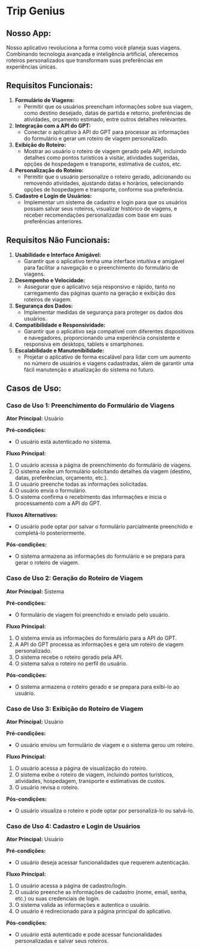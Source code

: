 # Trip Genius

## Nosso App:

Nosso aplicativo revoluciona a forma como você planeja suas viagens. Combinando tecnologia avançada e inteligência artificial, oferecemos roteiros personalizados que transformam suas preferências em experiências únicas.

## **Requisitos Funcionais:**

1. **Formulário de Viagens:**
    - Permitir que os usuários preencham informações sobre sua viagem, como destino desejado, datas de partida e retorno, preferências de atividades, orçamento estimado, entre outros detalhes relevantes.
2. **Integração com a API do GPT:**
    - Conectar o aplicativo à API do GPT para processar as informações do formulário e gerar um roteiro de viagem personalizado.
3. **Exibição do Roteiro:**
    - Mostrar ao usuário o roteiro de viagem gerado pela API, incluindo detalhes como pontos turísticos a visitar, atividades sugeridas, opções de hospedagem e transporte, estimativa de custos, etc.
4. **Personalização do Roteiro:**
    - Permitir que o usuário personalize o roteiro gerado, adicionando ou removendo atividades, ajustando datas e horários, selecionando opções de hospedagem e transporte, conforme sua preferência.
5. **Cadastro e Login de Usuários:**
    - Implementar um sistema de cadastro e login para que os usuários possam salvar seus roteiros, visualizar histórico de viagens, e receber recomendações personalizadas com base em suas preferências anteriores.

## **Requisitos Não Funcionais:**

1. **Usabilidade e Interface Amigável:**
    - Garantir que o aplicativo tenha uma interface intuitiva e amigável para facilitar a navegação e o preenchimento do formulário de viagens.
2. **Desempenho e Velocidade:**
    - Assegurar que o aplicativo seja responsivo e rápido, tanto no carregamento das páginas quanto na geração e exibição dos roteiros de viagem.
3. **Segurança dos Dados:**
    - Implementar medidas de segurança para proteger os dados dos usuários.
4. **Compatibilidade e Responsividade:**
    - Garantir que o aplicativo seja compatível com diferentes dispositivos e navegadores, proporcionando uma experiência consistente e responsiva em desktops, tablets e smartphones.
5. **Escalabilidade e Manutenibilidade:**
    - Projetar o aplicativo de forma escalável para lidar com um aumento no número de usuários e viagens cadastradas, além de garantir uma fácil manutenção e atualização do sistema no futuro.

## **Casos de Uso:**

### **Caso de Uso 1: Preenchimento do Formulário de Viagens**

**Ator Principal:** Usuário

**Pré-condições:**

- O usuário está autenticado no sistema.

**Fluxo Principal:**

1. O usuário acessa a página de preenchimento do formulário de viagens.
2. O sistema exibe um formulário solicitando detalhes da viagem (destino, datas, preferências, orçamento, etc.).
3. O usuário preenche todas as informações solicitadas.
4. O usuário envia o formulário.
5. O sistema confirma o recebimento das informações e inicia o processamento com a API do GPT.

**Fluxos Alternativos:**

- O usuário pode optar por salvar o formulário parcialmente preenchido e completá-lo posteriormente.

**Pós-condições:**

- O sistema armazena as informações do formulário e se prepara para gerar o roteiro de viagem.

### **Caso de Uso 2: Geração do Roteiro de Viagem**

**Ator Principal:** Sistema

**Pré-condições:**

- O formulário de viagem foi preenchido e enviado pelo usuário.

**Fluxo Principal:**

1. O sistema envia as informações do formulário para a API do GPT.
2. A API do GPT processa as informações e gera um roteiro de viagem personalizado.
3. O sistema recebe o roteiro gerado pela API.
4. O sistema salva o roteiro no perfil do usuário.

**Pós-condições:**

- O sistema armazena o roteiro gerado e se prepara para exibi-lo ao usuário.

### **Caso de Uso 3: Exibição do Roteiro de Viagem**

**Ator Principal:** Usuário

**Pré-condições:**

- O usuário enviou um formulário de viagem e o sistema gerou um roteiro.

**Fluxo Principal:**

1. O usuário acessa a página de visualização do roteiro.
2. O sistema exibe o roteiro de viagem, incluindo pontos turísticos, atividades, hospedagem, transporte e estimativas de custos.
3. O usuário revisa o roteiro.

**Pós-condições:**

- O usuário visualiza o roteiro e pode optar por personalizá-lo ou salvá-lo.

### **Caso de Uso 4: Cadastro e Login de Usuários**

**Ator Principal:** Usuário

**Pré-condições:**

- O usuário deseja acessar funcionalidades que requerem autenticação.

**Fluxo Principal:**

1. O usuário acessa a página de cadastro/login.
2. O usuário preenche as informações de cadastro (nome, email, senha, etc.) ou suas credenciais de login.
3. O sistema valida as informações e autentica o usuário.
4. O usuário é redirecionado para a página principal do aplicativo.

**Pós-condições:**

- O usuário está autenticado e pode acessar funcionalidades personalizadas e salvar seus roteiros.
